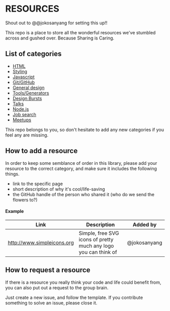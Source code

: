 # RESOURCES

Shout out to @@jokosanyang for setting this up!!


This repo is a place to store all the wonderful resources we've stumbled across and gushed over.
Because Sharing is Caring.


## List of categories

* [HTML](https://github.com/fac-17/resources/blob/master/html.md)
* [Styling](https://github.com/fac-17/resources/blob/master/styling.md)
* [Javascript](https://github.com/fac-17/resources/blob/master/javascript.md)
* [Git/GitHub](https://github.com/fac-17/resources/blob/master/git.md)
* [General design](https://github.com/fac-17/resources/blob/master/design.md)
* [Tools/Generators](https://github.com/fac-17/resources/blob/master/tools.md)
* [Design Bursts](https://github.com/foundersandcoders/design-bursts)
* [Talks](https://github.com/fac-17/resources/blob/master/talks.md)
* [Node.js](https://github.com/fac-17/resources/blob/master/node.md)
* [Job search](https://github.com/fac-17/resources/blob/master/jobs.md)
* [Meetups](https://github.com/fac-17/resources/blob/master/meetups.md)

This repo belongs to you, so don't hesitate to add any new categories if you feel any are missing.

## How to add a resource

In order to keep some semblance of order in this library, please add your resource to the correct category, and make sure it includes the following things.

- link to the specific page
- short description of why it's cool/life-saving
- the GitHub handle of the person who shared it (who do we send the flowers to?)



#### Example


| Link | Description | Added by |
| -------- | -------- | -------- |
|   http://www.simpleicons.org   | Simple, free SVG icons of pretty much any logo you can think of      | @jokosanyang     |


## How to request a resource
If there is a resource you really think your code and life could benefit from, you can also put out a request to the group brain.

Just create a new issue, and follow the template.
If you contribute something to solve an issue, please close it.
